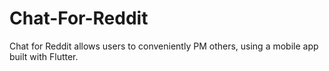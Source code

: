 # Chat-For-Reddit
Chat for Reddit allows users to conveniently PM others, using a mobile app built with Flutter.
